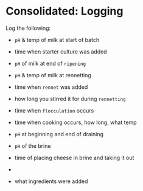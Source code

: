 # Consolidated: Logging

Log the following:

* `pH` & temp of milk at start of batch
* time when starter culture was added
* `pH` of milk at end of `ripening`
* `pH` & temp of milk at rennetting
* time when `rennet` was added
* how long you stirred it for during `rennetting`
* time when `flocculation` occurs
* time when cooking occurs, how long, what temp
* `pH` at beginning and end of draining
* `pH` of the brine
* time of placing cheese in brine and taking it out
* 




* what ingredients were added